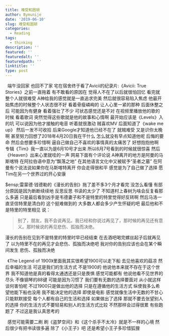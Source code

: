 ```yaml
---
title: 难受和困顿
author: Bymunije
date: '2019-06-10'
slug: 难受和困顿
categories:
  - Reading
tags:
  - thinking
description: ''
featured: ''
featuredalt: ''
featuredpath: ''
linktitle: ''
type: post
---
```

   &ensp;端午没回家 也回不了家 宅在宿舍终于看了Avicii的纪录片:《Avicii: True Stories》之前一直拖着 有不敢看的原因在 觉得人不在了以后就很怕回忆 看完就整个人就很难受 A神给我的感觉就是一直追求完美 然后就很容易陷入焦虑 他最开始焦虑的时候整个人状态很不好  看着骨瘦嶙峋的 让人心里一紧的那种  后面休整之后  可能因为有健身 看着强壮了不少  可状态感觉还是不对 在视频里播放他的歌的时候 看着歌词 突然觉得这些歌就是他的故事和心情啊 最开始应该是《Levels》入的坑 可以说因为他才接触的电音 听着就很激动 贼喜欢MV 后面知道了《wake me up》 然后一发不可收拾 后来Google才知道他已经不在了 就贼难受  又是识你太晚啊 甚至努力回想了2018年4月20日我在干什么 怎么就没有早点知道他呢 后悔的要命 然后会想要多珍惜啊  逼自己做自己不喜欢的事情真的太痛苦了 好想抱抱他啊 专辑《Tim》我一直以为是6月10号才出来 所以6月7号看到的时候就很惊喜 然后《Heaven》出来心里就哇的一声 网易下面有个评论说 A神离开的地方是阿曼的马斯喀特 在阿拉伯语中意为“飘落之地” 在其他语言文化中又被赋予“圣者之墓”  在阿曼有个说法说如果你在马斯喀特离开 你会走得很和平  感觉是为了自己做了选择  愿Tim在另一个世界过的开心安康

  $ensp;雷蒙德·钱德勒的《漫长的告别》拖了差不多3个月才看完 没怎么看懂 有部分原因是因为断断续续地 反思反思 书读的太少了  不知道村上春树为啥会反复看那么多遍 只是最后看到凶手是韦德妻子和不是特里的特里觉得好反转啊 然后马洛一直坚信特里是清白的  这个挺难做到的 大多数人都会多少产生怀疑的吧 最后他和不是特里的特里相见 说：

> 别了，朋友。我不会说再见。我已经和你说过再见了，那时候的再见还有意义。那时候说的再见悲伤、孤独而决绝。

漫长的告别在见到不是特里的特里时早已经结束 在去酒吧喝完螺丝起子后就再见了 以为特里不在的再见才会悲伤、孤独而决绝吧 我对你的告别应该也会在某个瞬间发生 悲伤、孤独而决绝 
    
  &ensp;《The Legend of 1900》里面我其实很希望1900可以走下船 去见他喜欢的菇凉 然后幸福的生活 可这是我们的生活方式 不是1900的 他说他本来就不存在于这个世界 我不知道他是真的看得太通透还是只是畏惧 感觉可能都有 他说他看不见世界的尽头 不像钢琴的88键 可能是因为习惯了 我们要有无数的选择要面对 从小就这样 谈何害怕呢 不过1900只是做出他的选择 只是在遵循他的生活方式 纵使我多么希望他能下船也没用 我不能决定他的选择 即使是电影 感觉就像生活中无数的不甘心 只能默默接受 每个人都有自己的生活和选择 如果做出了选择 那就不要去张望别人的选择 你的生活方式不要轻易和别人的生活方式比较 不然那样会过得很累 有些跑题了 不过这是我认真思考的
  
  &ensp;感觉可能需要二刷 刷《盗梦空间》和《这个杀手不太冷》就是不一样的心境 然后很少有把书读很多遍  除了《小王子》吧  还是希望小王子多珍惜狐狸 